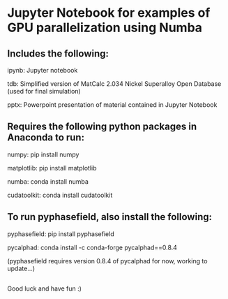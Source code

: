 # Jupyter Notebook for examples of GPU parallelization using Numba

## Includes the following:

ipynb: Jupyter notebook

tdb: Simplified version of MatCalc 2.034 Nickel Superalloy Open Database (used for final simulation)

pptx: Powerpoint presentation of material contained in Jupyter Notebook

## Requires the following python packages in Anaconda to run:

numpy: pip install numpy

matplotlib: pip install matplotlib

numba: conda install numba

cudatoolkit: conda install cudatoolkit

## To run pyphasefield, also install the following:

pyphasefield: pip install pyphasefield

pycalphad: conda install -c conda-forge pycalphad==0.8.4

(pyphasefield requires version 0.8.4 of pycalphad for now, working to update...)

##

Good luck and have fun :)
